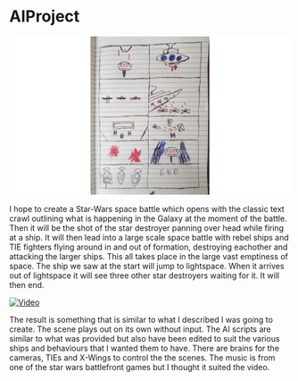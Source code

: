 # AIProject

![Storyboard](Storyboard.jpg)

I hope to create a Star-Wars space battle which opens with the classic text crawl outlining what is happening in the Galaxy at the moment of the battle. Then it will be the shot of the star destroyer panning over head while firing at a ship. It will then lead into a large scale space battle with rebel ships and TIE fighters flying around in and out of formation, destroying eachother and attacking the larger ships. This all takes place in the large vast emptiness of space. The ship we saw at the start will jump to lightspace. When it arrives out of lightspace it will see three other star destroyers waiting for it. It will then end.

[![Video](https://img.youtube.com/vi/7FadcXneLFI/0.jpg)](https://www.youtube.com/watch?v=7FadcXneLFI)

The result is something that is similar to what I described I was going to create. The scene plays out on its own without input. The AI scripts are similar to what was provided but also have been edited to suit the various ships and behaviours that I wanted them to have. There are brains for the cameras, TIEs and X-Wings to control the the scenes. The music is from one of the star wars battlefront games but I thought it suited the video.
